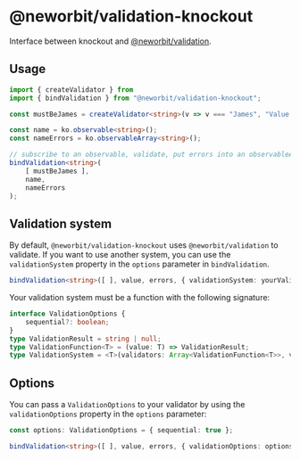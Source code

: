# @neworbit/validation-knockout

Interface between knockout and [@neworbit/validation](https://github.com/NewOrbit/validation/).

## Usage

```typescript
import { createValidator } from 
import { bindValidation } from "@neworbit/validation-knockout";

const mustBeJames = createValidator<string>(v => v === "James", "Value must be 'James'");

const name = ko.observable<string>();
const nameErrors = ko.observableArray<string>();

// subscribe to an observable, validate, put errors into an observableArray
bindValidation<string>(
    [ mustBeJames ],
    name,
    nameErrors
);
```

## Validation system

By default, `@neworbit/validation-knockout` uses `@neworbit/validation` to validate. If you want to use another system, you can use the `validationSystem` property in the `options` parameter in `bindValidation`.

```typescript
bindValidation<string>([ ], value, errors, { validationSystem: yourValidationSystemHere });
```

Your validation system must be a function with the following signature:

```typescript
interface ValidationOptions {
    sequential?: boolean;
}
type ValidationResult = string | null;
type ValidationFunction<T> = (value: T) => ValidationResult;
type ValidationSystem = <T>(validators: Array<ValidationFunction<T>>, value: T, options?: ValidationOptions) => Array<string>;
```

## Options

You can pass a `ValidationOptions` to your validator by using the `validationOptions` property in the `options` parameter:

```typescript
const options: ValidationOptions = { sequential: true };

bindValidation<string>([ ], value, errors, { validationOptions: options });
```